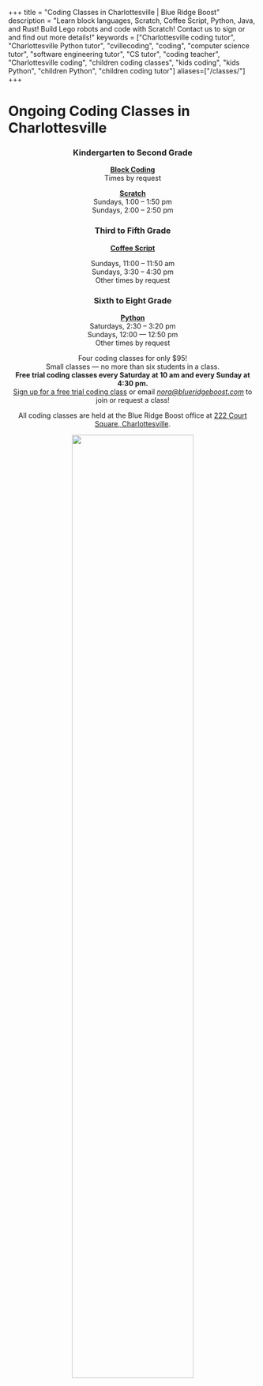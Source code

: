 +++
title = "Coding Classes in Charlottesville | Blue Ridge Boost"
description = "Learn block languages, Scratch, Coffee Script, Python, Java, and Rust! Build Lego robots and code with Scratch! Contact us to sign or and find out more details!"
keywords = ["Charlottesville coding tutor", "Charlottesville Python tutor", "cvillecoding", "coding", "computer science tutor", "software engineering tutor", "CS tutor", "coding teacher", "Charlottesville coding", "children coding classes", "kids coding", "kids Python", "children Python", "children coding tutor"]
aliases=["/classes/"]
+++
 
 # Ongoing Coding Classes in Charlottesville

<div class="container">

<div class="row">


<p></p>


<div class="row" align="center">
<div class="col-sm-4" align="center">
<h3>Kindergarten to Second Grade</h3>
<p></p>
<a href="/class/coding/kids-block-coding"><b>Block Coding</b></a><br>
Times by request
<p>

<p>
<a href="/class/coding/scratch"><b>Scratch</b></a><br>
Sundays, 1:00 &ndash; 1:50 pm <br>
Sundays, 2:00 &ndash; 2:50 pm
</div>




<div class="col-sm-3" align="center">
<h3>Third to Fifth Grade</h3>
<p></p>
<a href="/class/coding/tweens-coffee-script"><b>Coffee Script</b></a> 
<p>
Sundays, 11:00 &ndash; 11:50 am<br>
Sundays, 3:30 &ndash; 4:30 pm<br>
Other times by request
<p>

</p>


</div>
<div class="col-sm-3" align="center">
<h3>Sixth to Eight Grade</h3>
<p></p>
<a href="/class/coding/middle-school-python"><b>Python</b></a></br>
Saturdays, 2:30 &ndash; 3:20 pm<br>
Sundays, 12:00 &mdash; 12:50 pm<br>
Other times by request<br>
<p>
</p>


</div>
</div>

<p></p>



<div class="row">
<div class="col-md-12" align="center">

<p></p>
<div class="lightnote">
Four coding classes for only $95!<br>
Small classes &mdash; no more than six students in a class.
</div>

<div>
<b>Free trial coding classes every Saturday at 10 am and every Sunday at 4:30 pm.</b><br>
<a href="https://trialcodingclasses.youcanbook.me/">Sign up for a free trial coding class</a> or email <a href="mailto:nora@blueridgeboost.com"><em>nora@blueridgeboost.com</em></a> to join or request a class!
</div>


<p>

</p></p>

<div class="hanging">All coding classes are held at the Blue Ridge Boost office at <a href="https://www.google.com/maps/place/222+Court+Square,+Charlottesville,+VA+22902/@38.0310664,-78.4791609,17z/data=!3m1!4b1!4m5!3m4!1s0x89b38627a3559ba7:0x8f9b07d311b4dd9b!8m2!3d38.0310622!4d-78.4769669">222 Court Square, Charlottesville</a>. </div>

<p></p>
<p>
<img src="/images/coding.png" width=70%">
</div>
</div>

</div>
<p>
</p>




